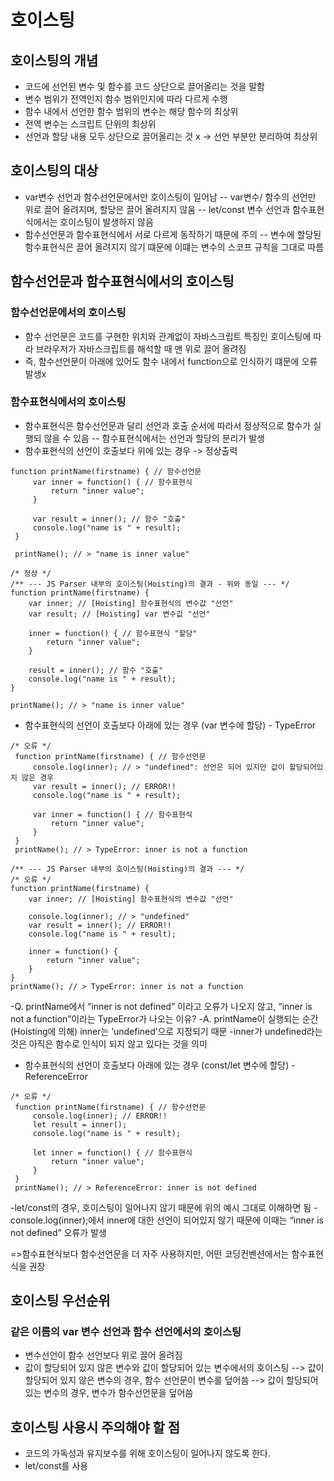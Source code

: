 # 호이스팅
## 호이스팅의 개념
- 코드에 선언된 변수 및 함수를 코드 상단으로 끌어올리는 것을 말함
- 변수 범위가 전역인지 함수 범위인지에 따라 다르게 수행 
- 함수 내에서 선언한 함수 범위의 변수는 해당 함수의 최상위
- 전역 변수는 스크립트 단위의 최상위
- 선언과 할당 내용 모두 상단으로 끌어올리는 것 x -> 선언 부분만 분리하여 최상위

## 호이스팅의 대상
- var변수 선언과 함수선언문에서만 호이스팅이 일어남
-- var변수/ 함수의 선언만 위로 끌어 올려지며, 할당은 끌어 올려지지 않움
-- let/const  변수 선언과 함수표현식에서는 호이스팅이 발생하지 않음 
- 함수선언문과 함수표현식에서 서로 다르게 동작하기 때문에 주의
-- 변수에 할당된 함수표현식은 끌어 올려지지 않기 떄문에 이떄는 변수의 스코프 규칙을 그대로 따름

## 함수선언문과 함수표현식에서의 호이스팅
### 함수선언문에서의 호이스팅
- 함수 선언문은 코드를 구현한 위치와 관계없이 자바스크립트 특징인 호이스팅에 따라 브라우저가 자바스크립트를 해석할 때 맨 위로 끌어 올려짐
- 즉, 함수선언문이 아래에 있어도 함수 내에서 function으로 인식하기 떄문에 오류 발생x

### 함수표현식에서의 호이스팅
- 함수표현식은 함수선언문과 달리 선언과 호출 순서에 따라서 정상적으로 함수가 실행되 않을 수 있음
-- 함수표현식에서는 선언과 할당의 분리가 발생
- 함수표현식의 선언이 호출보다 위에 있는 경우 -> 정상출력
```
function printName(firstname) { // 함수선언문
     var inner = function() { // 함수표현식 
         return "inner value";
     }
        
     var result = inner(); // 함수 "호출"
     console.log("name is " + result);
 }

 printName(); // > "name is inner value" 
 ```
 ```
 /* 정상 */
 /** --- JS Parser 내부의 호이스팅(Hoisting)의 결과 - 위와 동일 --- */
 function printName(firstname) { 
     var inner; // [Hoisting] 함수표현식의 변수값 "선언"
     var result; // [Hoisting] var 변수값 "선언"

     inner = function() { // 함수표현식 "할당"
         return "inner value";
     }
        
     result = inner(); // 함수 "호출"
     console.log("name is " + result);
 }

 printName(); // > "name is inner value"
 ```
 - 함수표현식의 선언이 호출보다 아래에 있는 경우 (var 변수에 할당) - TypeError
```
/* 오류 */
 function printName(firstname) { // 함수선언문
     console.log(inner); // > "undefined": 선언은 되어 있지만 값이 할당되어있지 않은 경우
     var result = inner(); // ERROR!!
     console.log("name is " + result);

     var inner = function() { // 함수표현식 
         return "inner value";
     }
 }
 printName(); // > TypeError: inner is not a function
 ```
 ```
 /** --- JS Parser 내부의 호이스팅(Hoisting)의 결과 --- */
 /* 오류 */
 function printName(firstname) { 
     var inner; // [Hoisting] 함수표현식의 변수값 "선언"

     console.log(inner); // > "undefined"
     var result = inner(); // ERROR!!
     console.log("name is " + result);

     inner = function() { 
         return "inner value";
     }
 }
 printName(); // > TypeError: inner is not a function
 ```
-Q. printName에서 “inner is not defined” 이라고 오류가 나오지 않고, “inner is not a function”이라는 TypeError가 나오는 이유?
-A. printName이 실행되는 순간 (Hoisting에 의해) inner는 ‘undefined’으로 지정되기 때문
-inner가 undefined라는 것은 아직은 함수로 인식이 되지 않고 있다는 것을 의미
- 함수표현식의 선언이 호출보다 아래에 있는 경우 (const/let 변수에 할당) - ReferenceError
```
/* 오류 */
 function printName(firstname) { // 함수선언문
     console.log(inner); // ERROR!!
     let result = inner();  
     console.log("name is " + result);

     let inner = function() { // 함수표현식 
         return "inner value";
     }
 }
 printName(); // > ReferenceError: inner is not defined
 ```
-let/const의 경우, 호이스팅이 일어나지 않기 때문에 위의 예시 그대로 이해하면 됨
-console.log(inner);에서 inner에 대한 선언이 되어있지 않기 때문에 이때는 “inner is not defined” 오류가 발생

=>함수표현식보다 함수선언문을 더 자주 사용하지만, 어떤 코딩컨벤션에서는 함수표현식을 권장

## 호이스팅 우선순위
### 같은 이름의 var 변수 선언과 함수 선언에서의 호이스팅
- 변수선언이 함수 선언보다 위로 끌어 올려짐
- 값이 할당되어 있지 않은 변수와 값이 할당되어 있는 변수에서의 호이스팅
--> 값이 할당되어 있지 않은 변수의 경우, 함수 선언문이 변수를 덮어씀
--> 값이 할당되어 있는 변수의 경우, 변수가 함수선언문을 덮어씀

## 호이스팅 사용시 주의해야 할 점
- 코드의 가독성과 유지보수를 위해 호이스팅이 일어나지 않도록 한다.
- let/const를 사용

